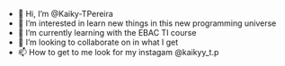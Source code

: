 - 👋 Hi, I’m @Kaiky-TPereira
- 👀 I’m interested in learn new things in this new programming universe
- 🌱 I’m currently learning with the EBAC TI course
- 💞️ I’m looking to collaborate on in what I get
- 📫  How to get to me look for my instagam @kaikyy_t.p

<!---
Kaiky-TPereira/Kaiky-TPereira is a ✨ special ✨ repository because its `README.md` (this file) appears on your GitHub profile.
You can click the Preview link to take a look at your changes.
--->
